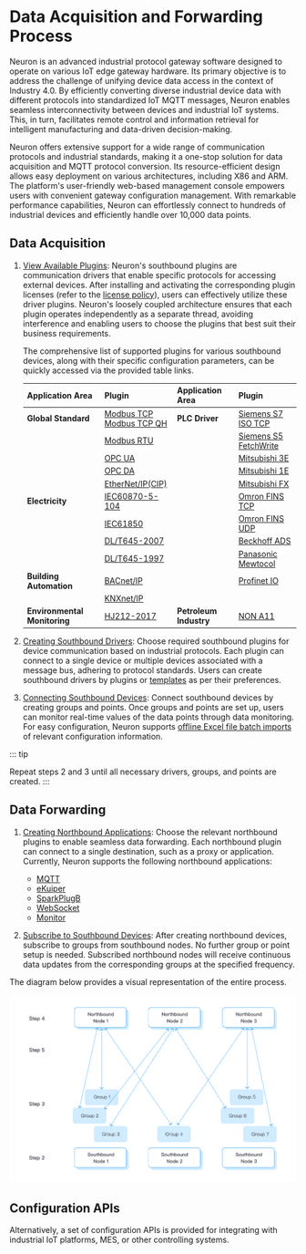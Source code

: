 # Data Acquisition and Forwarding Process

Neuron is an advanced industrial protocol gateway software designed to operate on various IoT edge gateway hardware. Its primary objective is to address the challenge of unifying device data access in the context of Industry 4.0. By efficiently converting diverse industrial device data with different protocols into standardized IoT MQTT messages, Neuron enables seamless interconnectivity between devices and industrial IoT systems. This, in turn, facilitates remote control and information retrieval for intelligent manufacturing and data-driven decision-making.

Neuron offers extensive support for a wide range of communication protocols and industrial standards, making it a one-stop solution for data acquisition and MQTT protocol conversion. Its resource-efficient design allows easy deployment on various architectures, including X86 and ARM. The platform's user-friendly web-based management console empowers users with convenient gateway configuration management. With remarkable performance capabilities, Neuron can effortlessly connect to hundreds of industrial devices and efficiently handle over 10,000 data points.

## Data Acquisition

1. [View Available Plugins](../introduction/plugin-list/plugin-list.md): Neuron's southbound plugins are communication drivers that enable specific protocols for accessing external devices. After installing and activating the corresponding plugin licenses (refer to the [license policy](../introduction/license/license-policy.md)), users can effectively utilize these driver plugins. Neuron's loosely coupled architecture ensures that each plugin operates independently as a separate thread, avoiding interference and enabling users to choose the plugins that best suit their business requirements.
   
   The comprehensive list of supported plugins for various southbound devices, along with their specific configuration parameters, can be quickly accessed via the provided table links.

   | Application Area       | Plugin                                                     | Application Area     | Plugin                                                     |
   | -------------- | ------------------------------------------------------------ | ------------ | ------------------------------------------------------------ |
   | **Global Standard**   | [Modbus TCP <br />Modbus TCP QH](./south-devices/modbus-tcp/modbus-tcp.md) | **PLC Driver** | [Siemens S7 ISO TCP](./south-devices/siemens-s7/s7.md)       |
   |                | [Modbus RTU](./south-devices/modbus-rtu/modbus-rtu.md)       |              | [Siemens S5 FetchWrite](./south-devices/siemens-fetchwrite/fetchwrite.md) |
   |                | [OPC UA](./south-devices/opc-ua/overview.md)                 |              | [Mitsubishi 3E](./south-devices/mitsubishi-3e/overview.md)   |
   |                | [OPC DA](./south-devices/opc-da/overview.md)                 |              | [Mitsubishi 1E](./south-devices/mitsubishi-1e/mitsubishi-1e.md) |
   |                | [EtherNet/IP(CIP)](./south-devices/ethernet-ip/ethernet-ip.md) |              | [Mitsubishi FX](./south-devices/mitsubishi-fx/overview.md)   |
   | **Electricity**       | [IEC60870-5-104](./south-devices/iec-104/iec-104.md)         |              | [Omron FINS TCP](./south-devices/omron-fins/omron-fins.md)   |
   |                | [IEC61850](./south-devices/iec61850/overview.md)             |              | [Omron FINS UDP](./south-devices/omron-fins/omron-fins-udp.md) |
   |                | [DL/T645-2007](./south-devices/dlt645-2007/dlt645-2007.md)   |              | [Beckhoff ADS](./south-devices/ads/ads.md)                   |
   |                | [DL/T645-1997](./south-devices/dlt645-1997/dlt645-1997.md)   |              | [Panasonic Mewtocol](./south-devices/panasonic-mewtocol/overview.md) |
   | **Building Automation** | [BACnet/IP](./south-devices/bacnet-ip/bacnet-ip.md)          |              | [Profinet IO](./south-devices/profinet/profinet.md)          |
   |                | [KNXnet/IP](./south-devices/knxnet-ip/knxnet-ip.md)          |              | <!--Allen-Bradley DF1 with doc to be added-->                |
   | **Environmental Monitoring**   | [HJ212-2017](./south-devices/hj212-2017/hj212-2017.md)       | **Petroleum Industry** | [NON A11](./south-devices/nona11/nona11.md)                  |

2. [Creating Southbound Drivers](./south-devices/south-devices.md): Choose required southbound plugins for device communication based on industrial protocols. Each plugin can connect to a single device or multiple devices associated with a message bus, adhering to protocol standards. Users can create southbound drivers by plugins or [templates](./templates/templates.md) as per their preferences.

3. [Connecting Southbound Devices](./south-devices/south-devices.md): Connect southbound devices by creating groups and points. Once groups and points are set up, users can monitor real-time values of the data points through data monitoring. For easy configuration, Neuron supports [offline Excel file batch imports](./import-export/import-export.md) of relevant configuration information.

::: tip

Repeat steps 2 and 3 until all necessary drivers, groups, and points are created.
:::

## Data Forwarding

1. [Creating Northbound Applications](./north-apps/north-apps.md): Choose the relevant northbound plugins to enable seamless data forwarding. Each northbound plugin can connect to a single destination, such as a proxy or application. Currently, Neuron supports the following northbound applications:

   - [MQTT](./north-apps/mqtt/overview.md)
   - [eKuiper](./north-apps/ekuiper/ekuiper.md)
   - [SparkPlugB](./north-apps/sparkplugb/overview.md)
   - [WebSocket](./north-apps/websocket/websocket.md)
   - [Monitor](./north-apps/monitor/overview.md)

2. [Subscribe to Southbound Devices](./north-apps/north-apps.md): After creating northbound devices, subscribe to groups from southbound nodes. No further group or point setup is needed. Subscribed northbound nodes will receive continuous data updates from the corresponding groups at the specified frequency.

The diagram below provides a visual representation of the entire process.

![Configuration Steps](./assets/config.png)


## Configuration APIs

Alternatively, a set of configuration APIs is provided for integrating with industrial IoT platforms, MES, or other controlling systems.

